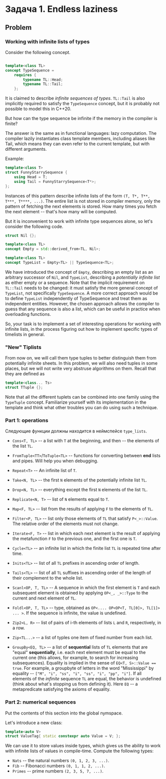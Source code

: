 Задача 1. Endless laziness
========================

## Problem

### Working with infinite lists of types

Consider the following concept.

```c++

template<class TL>
concept TypeSequence =
    requires {
        typename TL::Head;
        typename TL::Tail;
    };
```

It is claimed to describe *infinite sequences of types*. `TL::Tail` is also implicitly required to satisfy the `TypeSequence` concept, but it is probably not possible to model this in C++20.

But how can the type sequence be infinite if the memory in the compiler is finite?

The answer is the same as in functional languages: lazy computation. The compiler lazily instantiates class template members, including aliases like Tail, which means they can even refer to the current template, but with different arguments.

Example:
```c++
template<class T>
struct FunnyStarrySequence {
    using Head = T;
    using Tail = FunnyStarrySequence<T*>;
};
```
Instances of this pattern describe infinite lists of the form `(T, T*, T**, T***, T****, ...)`. The entire list is not stored in compiler memory, only the pattern of fetching the next elements is stored. How many times you fetch the next element -- that's how many will be computed.

But it is inconvenient to work with infinite type sequences alone, so let's consider the following code.

```c++
struct Nil {};

template<class TL>
concept Empty = std::derived_from<TL, Nil>;

template<class TL>
concept TypeList = Empty<TL> || TypeSequence<TL>;
```

We have introduced the concept of `Empty`, describing an empty list as an arbitrary successor of `Nil`, and `TypeList`, describing a *potentially infinite list* as either empty or a sequence. Note that the implicit requirement on `TL::Tail` needs to be changed: it must satisfy the more general concept of `TypeList`, not specifically `TypeSequence`. A more correct approach would be to define `TypeList` independently of TypeSequence and treat them as independent entities. However, the chosen approach allows the compiler to guess that any sequence is also a list, which can be useful in practice when overloading functions.

So, your task is to implement a set of interesting operations for working with infinite lists, in the process figuring out how to implement specific types of timelists in general.

### "New" Tiplists

From now on, we will call them type tuples to better distinguish them from potentially infinite sheets. In this problem, we will also need tuples in some places, but we will not write very abstruse algorithms on them. Recall that they are defined as
```c++
template<class... Ts>
struct TTuple {};
```
Note that all the different tuplets can be combined into one family using the `TypeTuple` concept. Familiarize yourself with its implementation in the template and think what other troubles you can do using such a technique.

### Part 1: operations

Следующие функции должны находится в неймспейсе `type_lists`.

 * `Cons<T, TL>` -- a list with `T` at the beginning, and then -- the elements of the list `TL`.
 * `FromTuple<TT>`/`ToTuple<TL>` -- functions for converting between **end** lists and pipes. Will help you when debugging.
 * `Repeat<T>` -- An infinite list of `T`.
 * `Take<N, TL>` -- the first `N` elements of the potentially infinite list `TL`.
 * `Drop<N, TL>` -- everything except the first `N` elements of the list `TL`.
 * `Replicate<N, T>` -- list of `N` elements equal to `T`.
 * `Map<F, TL>` -- list from the results of applying `F` to the elements of `TL`.
 * `Filter<P, TL>` -- list only those elements of `TL` that satisfy `P<_>::Value`. The relative order of the elements must not change.
 * `Iterate<F, T>` -- list in which each next element is the result of applying the metafunction `F` to the previous one, and the first one is `T`.
 * `Cycle<TL>` -- an infinite list in which the finite list `TL` is repeated time after time.
 * `Inits<TL>` -- list of all `TL` prefixes in ascending order of length.
 * `Tails<TL>` -- list of all `TL` suffixes in ascending order of the length of their complement to the whole list.
 * `Scanl<OP, T, TL>` -- A sequence in which the first element is `T` and each subsequent element is obtained by applying `OP<_, _>::Type` to the current and next element of `TL`.
 * `Foldl<OP, T, TL>` -- type, obtained as `OP<.... OP<OP<T, TL[0]>, TL[1]> ... >`. If the sequence is infinite, the value is undefined.
 * `Zip2<L, R>` -- list of pairs of i-th elements of lists `L` and `R`, respectively, in a row.
 * `Zip<TL...>` -- a list of typles one item of fixed number from each list.


 * `GroupBy<EQ, TL>` -- a list of **sequential** lists of `TL` elements that are "equal" **sequentially**, i.e. each next element must be equal to the current one (this allows, for example, to search for increasing subsequences). Equality is implied in the sense of `EQ<T, S>::Value == true`. For example, a groupbyte of letters in the word "Mississippi" by equality -- `["M", "i", "ss", "i", "ss", "i", "pp", "i"]`. If all elements of the *infinite* sequence `TL` are equal, the behavior is undefined (think about what's stopping us from defining it). Here `EQ` -- a metapredicate satisfying the axioms of equality.

### Part 2: numerical sequences

Put the contents of this section into the global nymspace.

Let's introduce a new class:
```c++
template<auto V>
struct ValueTag{ static constexpr auto Value = V; };
```
We can use it to store values inside types, which gives us the ability to work with infinite lists of values in compile-time. Compute the following types:

 * `Nats` -- the natural numbers `(0, 1, 2, 3, ...)`.
 * `Fib` -- Fibonacci numbers `(0, 1, 1, 2, ...)`.
 * `Primes` -- prime numbers `(2, 3, 5, 7, ...)`.




